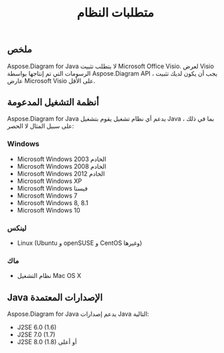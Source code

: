 ﻿---
title: متطلبات النظام
type: docs
weight: 40
url: /ar/java/system-requirements/
---
## **ملخص**
Aspose.Diagram for Java لا يتطلب تثبيت Microsoft Office Visio. لعرض Visio الرسومات التي تم إنتاجها بواسطة Aspose.Diagram API ، يجب أن يكون لديك تثبيت عارض Microsoft Visio على الأقل.
## **أنظمة التشغيل المدعومة**
Aspose.Diagram for Java يدعم أي نظام تشغيل يقوم بتشغيل Java بما في ذلك ، على سبيل المثال لا الحصر:
### **Windows**
- Microsoft Windows 2003 الخادم
- Microsoft Windows 2008 الخادم
- Microsoft Windows 2012 الخادم
- Microsoft Windows XP
- Microsoft Windows فيستا
- Microsoft Windows 7
- Microsoft Windows 8, 8.1
- Microsoft Windows 10
### **لينكس**
- Linux (Ubuntu و openSUSE و CentOS وغيرها)
### **ماك**
- نظام التشغيل Mac OS X
## **Java الإصدارات المعتمدة**
Aspose.Diagram for Java يدعم إصدارات Java التالية:

- J2SE 6.0 (1.6)
- J2SE 7.0 (1.7)
- J2SE 8.0 (1.8) أو أعلى


